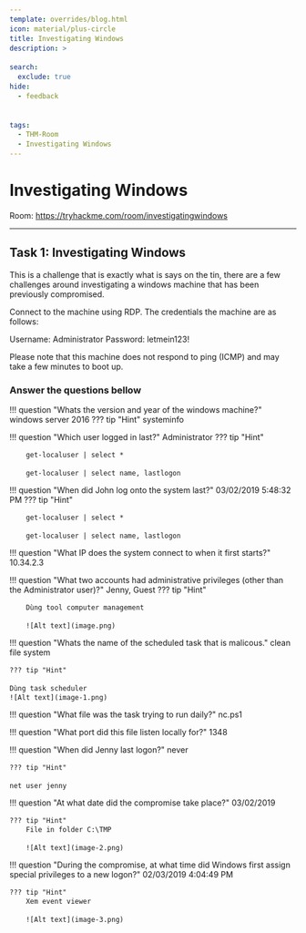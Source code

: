 ```yaml
---
template: overrides/blog.html
icon: material/plus-circle
title: Investigating Windows
description: > 
  
search:
  exclude: true
hide:
  - feedback


tags:
  - THM-Room
  - Investigating Windows
---
```


# __Investigating Windows__

Room: https://tryhackme.com/room/investigatingwindows

---

## __Task 1: Investigating Windows__

This is a challenge that is exactly what is says on the tin, there are a few challenges around investigating a windows machine that has been previously compromised.

Connect to the machine using RDP. The credentials the machine are as follows:

Username: Administrator
Password: letmein123!

Please note that this machine does not respond to ping (ICMP) and may take a few minutes to boot up.

### __Answer the questions bellow__

!!! question "Whats the version and year of the windows machine?"
    windows server 2016
    ??? tip "Hint"
        systeminfo


!!! question "Which user logged in last?"
    Administrator
    ??? tip "Hint"

        get-localuser | select *

        get-localuser | select name, lastlogon

!!! question "When did John log onto the system last?"
    03/02/2019 5:48:32 PM
    ??? tip "Hint"
    
        get-localuser | select *

        get-localuser | select name, lastlogon

!!! question "What IP does the system connect to when it first starts?"
    10.34.2.3

!!! question "What two accounts had administrative privileges (other than the Administrator user)?"
    Jenny, Guest
    ??? tip "Hint"

        Dùng tool computer management

        ![Alt text](image.png)
    
!!! question "Whats the name of the scheduled task that is malicous."
    clean file system

    ??? tip "Hint"

    Dùng task scheduler
    ![Alt text](image-1.png)

!!! question "What file was the task trying to run daily?"
    nc.ps1

!!! question "What port did this file listen locally for?"
    1348

!!! question "When did Jenny last logon?"
    never

    ??? tip "Hint"

    net user jenny

!!! question "At what date did the compromise take place?"
    03/02/2019

    ??? tip "Hint"
        File in folder C:\TMP

        ![Alt text](image-2.png)

!!! question "During the compromise, at what time did Windows first assign special privileges to a new logon?"
    02/03/2019 4:04:49 PM

    ??? tip "Hint"
        Xem event viewer
        
        ![Alt text](image-3.png)
